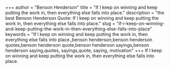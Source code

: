 +++
author = "Benson Henderson"
title = "If I keep on winning and keep putting the work in, then everything else falls into place."
description = "the best Benson Henderson Quote: If I keep on winning and keep putting the work in, then everything else falls into place."
slug = "if-i-keep-on-winning-and-keep-putting-the-work-in-then-everything-else-falls-into-place"
keywords = "If I keep on winning and keep putting the work in, then everything else falls into place.,benson henderson,benson henderson quotes,benson henderson quote,benson henderson sayings,benson henderson saying,quotes, sayings,quote, saying, motivation"
+++
If I keep on winning and keep putting the work in, then everything else falls into place.
